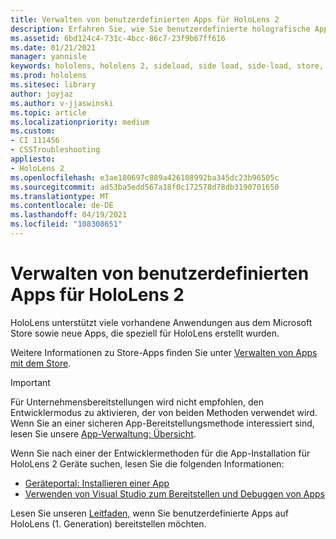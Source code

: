 ```yaml
---
title: Verwalten von benutzerdefinierten Apps für HoloLens 2
description: Erfahren Sie, wie Sie benutzerdefinierte holografische Apps mithilfe der Geräteportal und Visual Studio auf HoloLens 2 Geräten installieren, deinstallieren und querladen.
ms.assetid: 6bd124c4-731c-4bcc-86c7-23f9b67ff616
ms.date: 01/21/2021
manager: yannisle
keywords: hololens, hololens 2, sideload, side load, side-load, store, uwp, app, install
ms.prod: hololens
ms.sitesec: library
author: joyjaz
ms.author: v-jjaswinski
ms.topic: article
ms.localizationpriority: medium
ms.custom:
- CI 111456
- CSSTroubleshooting
appliesto:
- HoloLens 2
ms.openlocfilehash: e3ae180697c889a426108992ba345dc23b96505c
ms.sourcegitcommit: ad53ba5edd567a18f0c172578d78db3190701650
ms.translationtype: MT
ms.contentlocale: de-DE
ms.lasthandoff: 04/19/2021
ms.locfileid: "108308651"
---
```

# <a name="manage-custom-apps-for-hololens-2"></a>Verwalten von benutzerdefinierten Apps für HoloLens 2

HoloLens unterstützt viele vorhandene Anwendungen aus dem Microsoft Store sowie neue Apps, die speziell für HoloLens erstellt wurden. 

Weitere Informationen zu Store-Apps finden Sie unter [Verwalten von Apps mit dem Store](holographic-store-apps.md).

> [!IMPORTANT]
> Für Unternehmensbereitstellungen wird nicht empfohlen, den Entwicklermodus zu aktivieren, der von beiden Methoden verwendet wird. Wenn Sie an einer sicheren App-Bereitstellungsmethode interessiert sind, lesen Sie unsere [App-Verwaltung: Übersicht](app-deploy-overview.md).

Wenn Sie nach einer der Entwicklermethoden für die App-Installation für HoloLens 2 Geräte suchen, lesen Sie die folgenden Informationen:
- [Geräteportal: Installieren einer App](https://docs.microsoft.com/windows/mixed-reality/develop/platform-capabilities-and-apis/using-the-windows-device-portal#installing-an-app)
- [Verwenden von Visual Studio zum Bereitstellen und Debuggen von Apps](https://docs.microsoft.com/windows/mixed-reality/develop/platform-capabilities-and-apis/using-visual-studio)

Lesen Sie unseren [Leitfaden,](holographic-custom-apps.md) wenn Sie benutzerdefinierte Apps auf HoloLens (1. Generation) bereitstellen möchten.